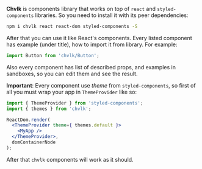 **Chvlk** is components library that works on top of `react` and `styled-components` libraries. So you need to install it with its peer dependencies:

```sh
npm i chvlk react react-dom styled-components -S
```

After that you can use it like React's components.
Every listed component has example (under title), how to import it from library.
For example:

```jsx static
import Button from 'chvlk/Button';
```

Also every component has list of described props, and examples in sandboxes, so you can edit them and see the result.

**Important**: Every component use *theme* from `styled-components`, so first of all you must wrap your app in `ThemeProvider` like so:

```jsx static
import { ThemeProvider } from 'styled-components';
import { themes } from 'chvlk';

ReactDom.render(
  <ThemeProvider theme={ themes.default }>
    <MyApp />
  </ThemeProvider>,
  domContainerNode
);
```

After that `chvlk` components will work as it should.
